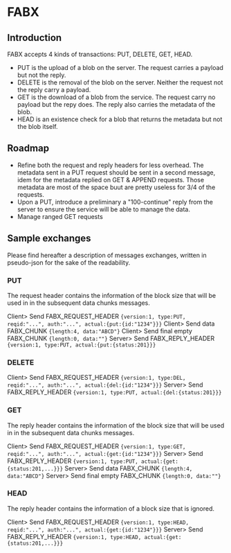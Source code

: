 # FABX

## Introduction

FABX accepts 4 kinds of transactions: PUT, DELETE, GET, HEAD.

* PUT is the upload of a blob on the server. The request carries a payload but not
  the reply.
* DELETE is the removal of the blob on the server. Neither the request not the reply
  carry a payload.
* GET is the download of a blob from the service. The request carry no payload but
  the repy does. The reply also carries the metadata of the blob.
* HEAD is an existence check for a blob that returns the metadata but not the
  blob itself.

## Roadmap

* Refine both the request and reply headers for less overhead. The metadata
  sent in a PUT request should be sent in a second message, idem for the metadata
  replied on GET & APPEND requests. Those metadata are most of the space buut are
  pretty useless for 3/4 of the requests. 
* Upon a PUT, introduce a preliminary a "100-continue" reply from the server to
  ensure the service will be able to manage the data.
* Manage ranged GET requests

## Sample exchanges

Please find hereafter a description of messages exchanges, written in pseudo-json for
the sake of the readability.
 
### PUT

The request header contains the information of the block size that will be used in
in the subsequent data chunks messages. 

Client> Send FABX_REQUEST_HEADER `{version:1, type:PUT, reqid:"...", auth:"...", actual:{put:{id:"1234"}}}`
Client> Send data FABX_CHUNK `{length:4, data:"ABCD"}` 
Client> Send final empty FABX_CHUNK `{length:0, data:""}`
Server> Send FABX_REPLY_HEADER `{version:1, type:PUT, actual:{put:{status:201}}}`

### DELETE

Client> Send FABX_REQUEST_HEADER `{version:1, type:DEL, reqid:"...", auth:"...", actual:{del:{id:"1234"}}}`
Server> Send FABX_REPLY_HEADER `{version:1, type:PUT, actual:{del:{status:201}}}`

### GET

The reply header contains the information of the block size that will be used in
in the subsequent data chunks messages. 

Client> Send FABX_REQUEST_HEADER `{version:1, type:GET, reqid:"...", auth:"...", actual:{get:{id:"1234"}}}`
Server> Send FABX_REPLY_HEADER `{version:1, type:PUT, actual:{get:{status:201,...}}}`
Server> Send data FABX_CHUNK `{length:4, data:"ABCD"}`
Server> Send final empty FABX_CHUNK `{length:0, data:""}`

### HEAD

The reply header contains the information of a block size that is ignored.

Client> Send FABX_REQUEST_HEADER `{version:1, type:HEAD, reqid:"...", auth:"...", actual:{get:{id:"1234"}}}`
Server> Send FABX_REPLY_HEADER `{version:1, type:HEAD, actual:{get:{status:201,...}}}`
